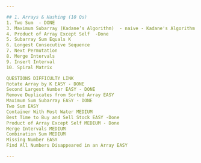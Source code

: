 ```yaml
---

## 1. Arrays & Hashing (10 Qs)
1. Two Sum  - DONE
3. Maximum Subarray (Kadane’s Algorithm)  - naive - Kadane's Algorithm -DONE
4. Product of Array Except Self  -Done
5. Subarray Sum Equals K  
6. Longest Consecutive Sequence  
7. Next Permutation  
8. Merge Intervals  
9. Insert Interval  
10. Spiral Matrix  

QUESTIONS DIFFICULTY LINK
Rotate Array by K EASY - DONE
Second Largest Number EASY - DONE
Remove Duplicates from Sorted Array EASY
Maximum Sum Subarray EASY - DONE
Two Sum EASY
Container With Most Water MEDIUM
Best Time to Buy and Sell Stock EASY -Done
Product of Array Except Self MEDIUM - Done
Merge Intervals MEDIUM
Combination Sum MEDIUM
Missing Number EASY
Find All Numbers Disappeared in an Array EASY

---
```


